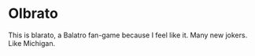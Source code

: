 # Olbrato
This is blarato, a Balatro fan-game because I feel like it. Many new jokers. Like Michigan.

